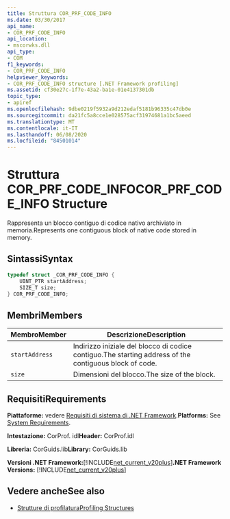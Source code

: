 ```yaml
---
title: Struttura COR_PRF_CODE_INFO
ms.date: 03/30/2017
api_name:
- COR_PRF_CODE_INFO
api_location:
- mscorwks.dll
api_type:
- COM
f1_keywords:
- COR_PRF_CODE_INFO
helpviewer_keywords:
- COR_PRF_CODE_INFO structure [.NET Framework profiling]
ms.assetid: cf30e27c-1f7e-43a2-ba1e-01e4137301db
topic_type:
- apiref
ms.openlocfilehash: 9dbe0219f5932a9d212edaf5181b96335c47db0e
ms.sourcegitcommit: da21fc5a8cce1e028575acf31974681a1bc5aeed
ms.translationtype: MT
ms.contentlocale: it-IT
ms.lasthandoff: 06/08/2020
ms.locfileid: "84501014"
---
```

# <a name="cor_prf_code_info-structure"></a><span data-ttu-id="33b44-102">Struttura COR_PRF_CODE_INFO</span><span class="sxs-lookup"><span data-stu-id="33b44-102">COR_PRF_CODE_INFO Structure</span></span>
<span data-ttu-id="33b44-103">Rappresenta un blocco contiguo di codice nativo archiviato in memoria.</span><span class="sxs-lookup"><span data-stu-id="33b44-103">Represents one contiguous block of native code stored in memory.</span></span>  
  
## <a name="syntax"></a><span data-ttu-id="33b44-104">Sintassi</span><span class="sxs-lookup"><span data-stu-id="33b44-104">Syntax</span></span>  
  
```cpp  
typedef struct _COR_PRF_CODE_INFO {  
    UINT_PTR startAddress;  
    SIZE_T size;  
} COR_PRF_CODE_INFO;  
```  
  
## <a name="members"></a><span data-ttu-id="33b44-105">Membri</span><span class="sxs-lookup"><span data-stu-id="33b44-105">Members</span></span>  
  
|<span data-ttu-id="33b44-106">Membro</span><span class="sxs-lookup"><span data-stu-id="33b44-106">Member</span></span>|<span data-ttu-id="33b44-107">Descrizione</span><span class="sxs-lookup"><span data-stu-id="33b44-107">Description</span></span>|  
|------------|-----------------|  
|`startAddress`|<span data-ttu-id="33b44-108">Indirizzo iniziale del blocco di codice contiguo.</span><span class="sxs-lookup"><span data-stu-id="33b44-108">The starting address of the contiguous block of code.</span></span>|  
|`size`|<span data-ttu-id="33b44-109">Dimensioni del blocco.</span><span class="sxs-lookup"><span data-stu-id="33b44-109">The size of the block.</span></span>|  
  
## <a name="requirements"></a><span data-ttu-id="33b44-110">Requisiti</span><span class="sxs-lookup"><span data-stu-id="33b44-110">Requirements</span></span>  
 <span data-ttu-id="33b44-111">**Piattaforme:** vedere [Requisiti di sistema di .NET Framework](../../get-started/system-requirements.md).</span><span class="sxs-lookup"><span data-stu-id="33b44-111">**Platforms:** See [System Requirements](../../get-started/system-requirements.md).</span></span>  
  
 <span data-ttu-id="33b44-112">**Intestazione:** CorProf. idl</span><span class="sxs-lookup"><span data-stu-id="33b44-112">**Header:** CorProf.idl</span></span>  
  
 <span data-ttu-id="33b44-113">**Libreria:** CorGuids.lib</span><span class="sxs-lookup"><span data-stu-id="33b44-113">**Library:** CorGuids.lib</span></span>  
  
 <span data-ttu-id="33b44-114">**Versioni .NET Framework:**[!INCLUDE[net_current_v20plus](../../../../includes/net-current-v20plus-md.md)]</span><span class="sxs-lookup"><span data-stu-id="33b44-114">**.NET Framework Versions:** [!INCLUDE[net_current_v20plus](../../../../includes/net-current-v20plus-md.md)]</span></span>  
  
## <a name="see-also"></a><span data-ttu-id="33b44-115">Vedere anche</span><span class="sxs-lookup"><span data-stu-id="33b44-115">See also</span></span>

- [<span data-ttu-id="33b44-116">Strutture di profilatura</span><span class="sxs-lookup"><span data-stu-id="33b44-116">Profiling Structures</span></span>](profiling-structures.md)
